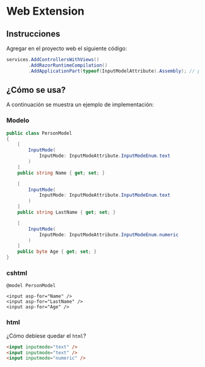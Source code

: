 ﻿# Web Extension
## Instrucciones
Agregar en el proyecto web el siguiente código:

```csharp
services.AddControllersWithViews()
        .AddRazorRuntimeCompilation()
        .AddApplicationPart(typeof(InputModelAttribute).Assembly); // para cargar vistas embebidas
```

## ¿Cómo se usa?
A continuación se muestra un ejemplo de implementación:

### Modelo
```csharp
public class PersonModel
{
    [
        InputMode(
            InputMode: InputModeAttribute.InputModeEnum.text
        )
    ]
    public string Name { get; set; }

    [
        InputMode(
            InputMode: InputModeAttribute.InputModeEnum.text
        )
    ]
    public string LastName { get; set; }

    [
        InputMode(
            InputMode: InputModeAttribute.InputModeEnum.numeric
        )
    ]
    public byte Age { get; set; }
}
```

### cshtml
```cshtml
@model PersonModel

<input asp-for="Name" />
<input asp-for="LastName" />
<input asp-for="Age" />
```

### html
¿Cómo debiese quedar el ``html``?
```html
<input inputmode="text" />
<input inputmode="text" />
<input inputmode="numeric" />
```